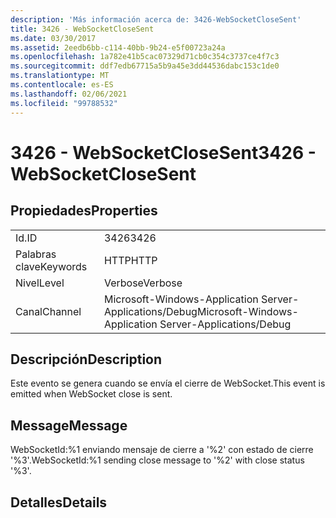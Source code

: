 ```yaml
---
description: 'Más información acerca de: 3426-WebSocketCloseSent'
title: 3426 - WebSocketCloseSent
ms.date: 03/30/2017
ms.assetid: 2eedb6bb-c114-40bb-9b24-e5f00723a24a
ms.openlocfilehash: 1a782e41b5cac07329d71cb0c354c3737ce4f7c3
ms.sourcegitcommit: ddf7edb67715a5b9a45e3dd44536dabc153c1de0
ms.translationtype: MT
ms.contentlocale: es-ES
ms.lasthandoff: 02/06/2021
ms.locfileid: "99788532"
---
```

# <a name="3426---websocketclosesent"></a><span data-ttu-id="74ab3-103">3426 - WebSocketCloseSent</span><span class="sxs-lookup"><span data-stu-id="74ab3-103">3426 - WebSocketCloseSent</span></span>

## <a name="properties"></a><span data-ttu-id="74ab3-104">Propiedades</span><span class="sxs-lookup"><span data-stu-id="74ab3-104">Properties</span></span>  
  
|||  
|-|-|  
|<span data-ttu-id="74ab3-105">Id.</span><span class="sxs-lookup"><span data-stu-id="74ab3-105">ID</span></span>|<span data-ttu-id="74ab3-106">3426</span><span class="sxs-lookup"><span data-stu-id="74ab3-106">3426</span></span>|  
|<span data-ttu-id="74ab3-107">Palabras clave</span><span class="sxs-lookup"><span data-stu-id="74ab3-107">Keywords</span></span>|<span data-ttu-id="74ab3-108">HTTP</span><span class="sxs-lookup"><span data-stu-id="74ab3-108">HTTP</span></span>|  
|<span data-ttu-id="74ab3-109">Nivel</span><span class="sxs-lookup"><span data-stu-id="74ab3-109">Level</span></span>|<span data-ttu-id="74ab3-110">Verbose</span><span class="sxs-lookup"><span data-stu-id="74ab3-110">Verbose</span></span>|  
|<span data-ttu-id="74ab3-111">Canal</span><span class="sxs-lookup"><span data-stu-id="74ab3-111">Channel</span></span>|<span data-ttu-id="74ab3-112">Microsoft-Windows-Application Server-Applications/Debug</span><span class="sxs-lookup"><span data-stu-id="74ab3-112">Microsoft-Windows-Application Server-Applications/Debug</span></span>|  
  
## <a name="description"></a><span data-ttu-id="74ab3-113">Descripción</span><span class="sxs-lookup"><span data-stu-id="74ab3-113">Description</span></span>  

 <span data-ttu-id="74ab3-114">Este evento se genera cuando se envía el cierre de WebSocket.</span><span class="sxs-lookup"><span data-stu-id="74ab3-114">This event is emitted when WebSocket close is sent.</span></span>  
  
## <a name="message"></a><span data-ttu-id="74ab3-115">Message</span><span class="sxs-lookup"><span data-stu-id="74ab3-115">Message</span></span>  

 <span data-ttu-id="74ab3-116">WebSocketId:%1 enviando mensaje de cierre a '%2' con estado de cierre '%3'.</span><span class="sxs-lookup"><span data-stu-id="74ab3-116">WebSocketId:%1 sending close message to '%2' with close status '%3'.</span></span>  
  
## <a name="details"></a><span data-ttu-id="74ab3-117">Detalles</span><span class="sxs-lookup"><span data-stu-id="74ab3-117">Details</span></span>

